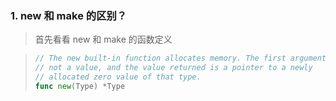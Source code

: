 ### 1. new 和 make 的区别？

> 首先看看 new 和 make 的函数定义

> ```go
> // The new built-in function allocates memory. The first argument is a type,
> // not a value, and the value returned is a pointer to a newly
> // allocated zero value of that type.
> func new(Type) *Type
> ```

